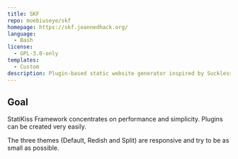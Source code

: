 ```yaml
---
title: SKF
repo: moebiuseye/skf
homepage: https://skf.jeannedhack.org/
language:
  - Bash
license:
  - GPL-3.0-only
templates:
  - Custom
description: Plugin-based static website generator inspired by Suckless Web Framework.
---
```


## Goal

StatiKiss Framework concentrates on performance and simplicity.
Plugins can be created very easily.

The three themes (Default, Redish and Split) are responsive and
try to be as small as possible.
